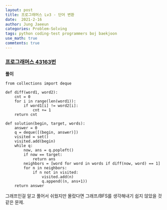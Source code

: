 ```yaml
---
layout: post
title: 프로그래머스 Lv3 - 단어 변환
date:  2021-2-16
author: Jung Jaeeun
categories: Problem-Solving
tags: python coding-test programmers boj baekjoon
use_math: true
commtents: true
---
```


### [프로그래머스 43163번](https://programmers.co.kr/learn/courses/30/lessons/43163)

**풀이**

```python3
from collections import deque

def diff(word1, word2):
    cnt = 0
    for i in range(len(word1)):
        if word1[i] != word2[i]:
            cnt += 1
    return cnt

def solution(begin, target, words):
    answer = 0
    q = deque([(begin, answer)])
    visited = set()
    visited.add(begin)
    while q:
        now, ans = q.popleft()
        if now == target:
            return ans
        neighbors = [word for word in words if diff(now, word) == 1]
        for n in neighbors:
            if n not in visited:
                visited.add(n)
                q.append((n, ans+1))
    return answer
```

그래프인걸 알고 풀어서 쉬웠지만 몰랐다면 그래프/BFS를 생각해내기 쉽지 않았을 것 같은 문제.